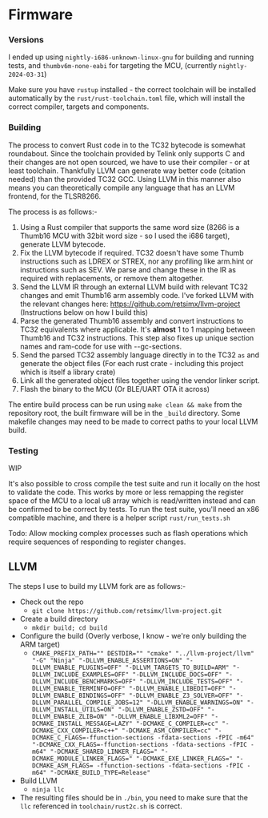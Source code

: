 # Firmware

### Versions

I ended up using `nightly-i686-unknown-linux-gnu` for building and running tests, and `thumbv6m-none-eabi` for targeting the MCU, (currently `nightly-2024-03-31`)

Make sure you have `rustup` installed - the correct toolchain will be installed automatically by the `rust/rust-toolchain.toml` file, which will install the correct compiler, targets and components.



### Building

The process to convert Rust code in to the TC32 bytecode is somewhat roundabout. Since the toolchain provided by Telink only supports C and their changes are not open sourced, we have to use their compiler - or at least toolchain. Thankfully LLVM can generate way better code (citation needed) than the provided TC32 GCC. Using LLVM in this manner also means you can theoretically compile any language that has an LLVM frontend, for the TLSR8266.



The process is as follows:-

1. Using a Rust compiler that supports the same word size (8266 is a Thumb16 MCU with 32bit word size - so I used the i686 target), generate LLVM bytecode.
2. Fix the LLVM bytecode if required. TC32 doesn't have some Thumb instructions such as LDREX or STREX, nor any profiling like arm.hint or instructions such as SEV. We parse and change these in the IR as required with replacements, or remove them altogether.
3. Send the LLVM IR through an external LLVM build with relevant TC32 changes and emit Thumb16 arm assembly code. I've forked LLVM with the relevant changes here: https://github.com/retsimx/llvm-project (Instructions below on how I build this)
4. Parse the generated Thumb16 assembly and convert instructions to TC32 equivalents where applicable. It's **almost** 1 to 1 mapping between Thumb16 and TC32 instructions. This step also fixes up unique section names and ram-code for use with --gc-sections.
5. Send the parsed TC32 assembly language directly in to the TC32 `as` and generate the object files (For each rust crate - including this project which is itself a library crate)
6. Link all the generated object files together using the vendor linker script.
7. Flash the binary to the MCU (Or BLE/UART OTA it across)

The entire build process can be run using `make clean && make` from the repository root, the built firmware will be in the `_build` directory. Some makefile changes may need to be made to correct paths to your local LLVM build.



### Testing

WIP

It's also possible to cross compile the test suite and run it locally on the host to validate the code. This works by more or less remapping the register space of the MCU to a local u8 array which is read/written instead and can be confirmed to be correct by tests. To run the test suite, you'll need an x86 compatible machine, and there is a helper script `rust/run_tests.sh`

Todo: Allow mocking complex processes such as flash operations which require sequences of responding to register changes.



## LLVM

The steps I use to build my LLVM fork are as follows:-

* Check out the repo
  * `git clone https://github.com/retsimx/llvm-project.git`
* Create a build directory
  * `mkdir build; cd build`
* Configure the build (Overly verbose, I know - we're only building the ARM target)
  * `CMAKE_PREFIX_PATH="" DESTDIR="" "cmake" "../llvm-project/llvm" "-G" "Ninja" "-DLLVM_ENABLE_ASSERTIONS=ON" "-DLLVM_ENABLE_PLUGINS=OFF" "-DLLVM_TARGETS_TO_BUILD=ARM" "-DLLVM_INCLUDE_EXAMPLES=OFF" "-DLLVM_INCLUDE_DOCS=OFF" "-DLLVM_INCLUDE_BENCHMARKS=OFF" "-DLLVM_INCLUDE_TESTS=OFF" "-DLLVM_ENABLE_TERMINFO=OFF" "-DLLVM_ENABLE_LIBEDIT=OFF" "-DLLVM_ENABLE_BINDINGS=OFF" "-DLLVM_ENABLE_Z3_SOLVER=OFF" "-DLLVM_PARALLEL_COMPILE_JOBS=12" "-DLLVM_ENABLE_WARNINGS=ON" "-DLLVM_INSTALL_UTILS=ON" "-DLLVM_ENABLE_ZSTD=OFF" "-DLLVM_ENABLE_ZLIB=ON" "-DLLVM_ENABLE_LIBXML2=OFF" "-DCMAKE_INSTALL_MESSAGE=LAZY" "-DCMAKE_C_COMPILER=cc" "-DCMAKE_CXX_COMPILER=c++" "-DCMAKE_ASM_COMPILER=cc" "-DCMAKE_C_FLAGS=-ffunction-sections -fdata-sections -fPIC -m64" "-DCMAKE_CXX_FLAGS=-ffunction-sections -fdata-sections -fPIC -m64" "-DCMAKE_SHARED_LINKER_FLAGS=" "-DCMAKE_MODULE_LINKER_FLAGS=" "-DCMAKE_EXE_LINKER_FLAGS=" "-DCMAKE_ASM_FLAGS= -ffunction-sections -fdata-sections -fPIC -m64" "-DCMAKE_BUILD_TYPE=Release"`
* Build LLVM
  * `ninja llc`
* The resulting files should be in `./bin`, you need to make sure that the `llc` referenced in `toolchain/rust2c.sh` is correct.
